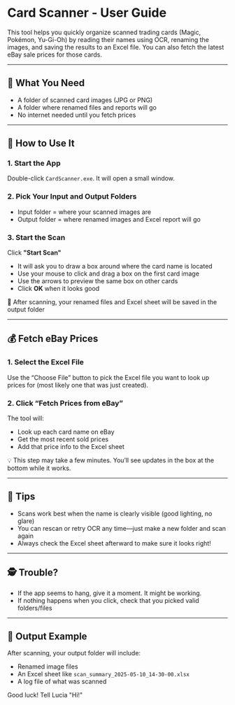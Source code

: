 # Card Scanner - User Guide

This tool helps you quickly organize scanned trading cards (Magic, Pokémon, Yu-Gi-Oh) by reading their names using OCR, renaming the images, and saving the results to an Excel file. You can also fetch the latest eBay sale prices for those cards.

---

## 🧰 What You Need
- A folder of scanned card images (JPG or PNG)
- A folder where renamed files and reports will go
- No internet needed until you fetch prices

---

## 🚀 How to Use It

### 1. **Start the App**
Double-click `CardScanner.exe`. It will open a small window.

### 2. **Pick Your Input and Output Folders**
- Input folder = where your scanned images are
- Output folder = where renamed images and Excel report will go

### 3. **Start the Scan**
Click **"Start Scan"**
- It will ask you to draw a box around where the card name is located
- Use your mouse to click and drag a box on the first card image
- Use the arrows to preview the same box on other cards
- Click **OK** when it looks good

📝 After scanning, your renamed files and Excel sheet will be saved in the output folder

---

## 💰 Fetch eBay Prices

### 1. **Select the Excel File**
Use the “Choose File” button to pick the Excel file you want to look up prices for (most likely one that was just created).

### 2. **Click “Fetch Prices from eBay”**
The tool will:
- Look up each card name on eBay
- Get the most recent sold prices
- Add that price info to the Excel sheet

💡 This step may take a few minutes. You’ll see updates in the box at the bottom while it works.

---

## 🧼 Tips
- Scans work best when the name is clearly visible (good lighting, no glare)
- You can rescan or retry OCR any time—just make a new folder and scan again
- Always check the Excel sheet afterward to make sure it looks right!

---

## 🕵️ Trouble?
- If the app seems to hang, give it a moment. It might be working.
- If nothing happens when you click, check that you picked valid folders/files

---

## 📁 Output Example
After scanning, your output folder will include:
- Renamed image files
- An Excel sheet like `scan_summary_2025-05-10_14-30-00.xlsx`
- A log file of what was scanned



Good luck! Tell Lucia "Hi!"
